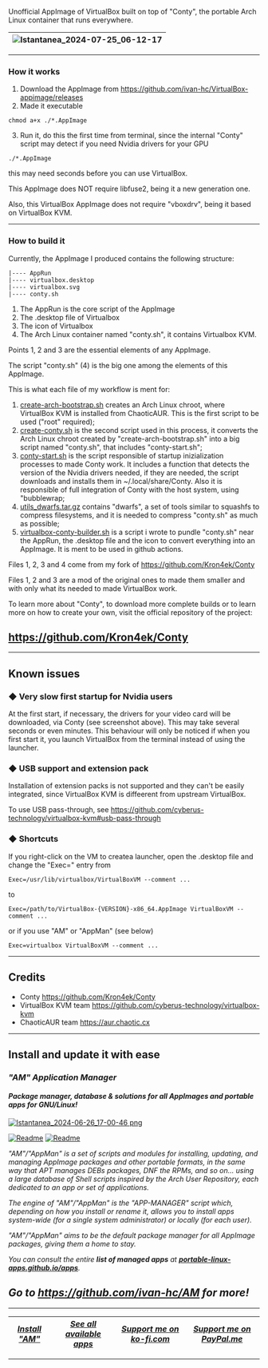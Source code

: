 Unofficial AppImage of VirtualBox built on top of "Conty", the portable Arch Linux container that runs everywhere.

| ![Istantanea_2024-07-25_06-12-17](https://github.com/user-attachments/assets/232dccb3-658d-4e0a-9d67-3f76b9324f88) |
| - |

---------------------------------

### How it works

1. Download the AppImage from https://github.com/ivan-hc/VirtualBox-appimage/releases
2. Made it executable
```
chmod a+x ./*.AppImage
```
3. Run it, do this the first time from terminal, since the internal "Conty" script may detect if you need Nvidia drivers for your GPU
```
./*.AppImage
```
this may need seconds before you can use VirtualBox.

This AppImage does NOT require libfuse2, being it a new generation one.

Also, this VirtualBox AppImage does not require "vboxdrv", being it based on VirtualBox KVM.

---------------------------------

### How to build it

Currently, the AppImage I produced contains the following structure:
```
|---- AppRun
|---- virtualbox.desktop
|---- virtualbox.svg
|---- conty.sh
```
1. The AppRun is the core script of the AppImage
2. The .desktop file of Virtualbox
3. The icon of Virtualbox
4. The Arch Linux container named "conty.sh", it contains Virtualbox KVM.

Points 1, 2 and 3 are the essential elements of any AppImage.

The script "conty.sh" (4) is the big one among the elements of this AppImage.

This is what each file of my workflow is ment for:
1. [create-arch-bootstrap.sh](https://github.com/ivan-hc/VirtualBox-appimage/blob/main/create-arch-bootstrap.sh) creates an Arch Linux chroot, where VirtualBox KVM is installed from ChaoticAUR. This is the first script to be used ("root" required);
2. [create-conty.sh](https://github.com/ivan-hc/Conty/blob/master/create-conty.sh) is the second script used in this process, it converts the Arch Linux chroot created by "create-arch-bootstrap.sh" into a big script named "conty.sh", that includes "conty-start.sh";
3. [conty-start.sh](https://github.com/ivan-hc/Conty/blob/master/conty-start.sh) is the script responsible of startup inizialization processes to made Conty work. It includes a function that detects the version of the Nvidia drivers needed, if they are needed, the script downloads and installs them in ~/.local/share/Conty. Also it is responsible of full integration of Conty with the host system, using "bubblewrap;
4. [utils_dwarfs.tar.gz](https://github.com/ivan-hc/VirtualBox-appimage/blob/main/utils_dwarfs.tar.gz) contains "dwarfs", a set of tools similar to squashfs to compress filesystems, and it is needed to compress "conty.sh" as much as possible;
5. [virtualbox-conty-builder.sh](https://github.com/ivan-hc/VirtualBox-appimage/blob/main/virtualbox-conty-builder.sh) is a script i wrote to pundle "conty.sh" near the AppRun, the .desktop file and the icon to convert everything into an AppImage. It is ment to be used in github actions.

Files 1, 2, 3 and 4 come from my fork of https://github.com/Kron4ek/Conty

Files 1, 2 and 3 are a mod of the original ones to made them smaller and with only what its needed to made VirtualBox work.

To learn more about "Conty", to download more complete builds or to learn more on how to create your own, visit the official repository of the project:

https://github.com/Kron4ek/Conty
--------------

---------------------------------

## Known issues

### ◆ Very slow first startup for Nvidia users
At the first start, if necessary, the drivers for your video card will be downloaded, via Conty (see screenshot above). This may take several seconds or even minutes. This behaviour will only be noticed if when you first start it, you launch VirtualBox from the terminal instead of using the launcher.

### ◆ USB support and extension pack
Installation of extension packs is not supported and they can't be easily integrated, since VirtualBox KVM is diffeerent from upstream VirtualBox.

To use USB pass-through, see https://github.com/cyberus-technology/virtualbox-kvm#usb-pass-through

### ◆ Shortcuts
If you right-click on the VM to createa launcher, open the .desktop file and change the "Exec=" entry from
```
Exec=/usr/lib/virtualbox/VirtualBoxVM --comment ...
```
to
```
Exec=/path/to/VirtualBox-{VERSION}-x86_64.AppImage VirtualBoxVM --comment ...
```
or if you use "AM" or "AppMan" (see below)
```
Exec=virtualbox VirtualBoxVM --comment ...
```

---------------------------------

## Credits

- Conty https://github.com/Kron4ek/Conty
- VirtualBox KVM team https://github.com/cyberus-technology/virtualbox-kvm
- ChaoticAUR team https://aur.chaotic.cx

------------------------------------------------------------------------

## Install and update it with ease

### *"*AM*" Application Manager* 
#### *Package manager, database & solutions for all AppImages and portable apps for GNU/Linux!*

[![Istantanea_2024-06-26_17-00-46 png](https://github.com/ivan-hc/AM/assets/88724353/671f5eb0-6fb6-4392-b45e-af0ea9271d9b)](https://github.com/ivan-hc/AM)

[![Readme](https://img.shields.io/github/stars/ivan-hc/AM?label=%E2%AD%90&style=for-the-badge)](https://github.com/ivan-hc/AM/stargazers) [![Readme](https://img.shields.io/github/license/ivan-hc/AM?label=&style=for-the-badge)](https://github.com/ivan-hc/AM/blob/main/LICENSE)

*"AM"/"AppMan" is a set of scripts and modules for installing, updating, and managing AppImage packages and other portable formats, in the same way that APT manages DEBs packages, DNF the RPMs, and so on... using a large database of Shell scripts inspired by the Arch User Repository, each dedicated to an app or set of applications.*

*The engine of "AM"/"AppMan" is the "APP-MANAGER" script which, depending on how you install or rename it, allows you to install apps system-wide (for a single system administrator) or locally (for each user).*

*"AM"/"AppMan" aims to be the default package manager for all AppImage packages, giving them a home to stay.*

*You can consult the entire **list of managed apps** at [**portable-linux-apps.github.io/apps**](https://portable-linux-apps.github.io/apps).*

## *Go to *https://github.com/ivan-hc/AM* for more!*

------------------------------------------------------------------------

| [***Install "AM"***](https://github.com/ivan-hc/AM) | [***See all available apps***](https://portable-linux-apps.github.io) | [***Support me on ko-fi.com***](https://ko-fi.com/IvanAlexHC) | [***Support me on PayPal.me***](https://paypal.me/IvanAlexHC) |
| - | - | - | - |

------------------------------------------------------------------------
